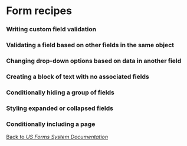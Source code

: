 # Form recipes

### Writing custom field validation

### Validating a field based on other fields in the same object

### Changing drop-down options based on data in another field

### Creating a block of text with no associated fields

### Conditionally hiding a group of fields

### Styling expanded or collapsed fields

### Conditionally including a page

[Back to *US Forms System Documentation*](/docs/README.md)
